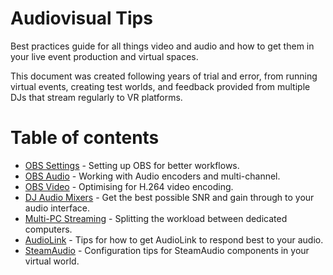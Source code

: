 # Audiovisual Tips
Best practices guide for all things video and audio and how to get them in your live event production and virtual spaces.

This document was created following years of trial and error, from running virtual events, creating test worlds, and feedback provided from multiple DJs that stream regularly to VR platforms.

# Table of contents
- [OBS Settings](obs-interface.md) - Setting up OBS for better workflows.
- [OBS Audio](obs-audio.md) - Working with Audio encoders and multi-channel.
- [OBS Video](obs-video.md) - Optimising for H.264 video encoding.
- [DJ Audio Mixers](audio-mixer-hardware.md) - Get the best possible SNR and gain through to your audio interface.
- [Multi-PC Streaming](multipc-streaming.md) - Splitting the workload between dedicated computers.
- [AudioLink](audiolink-tips.md) - Tips for how to get AudioLink to respond best to your audio.
- [SteamAudio](steamaudio.md) - Configuration tips for SteamAudio components in your virtual world.
